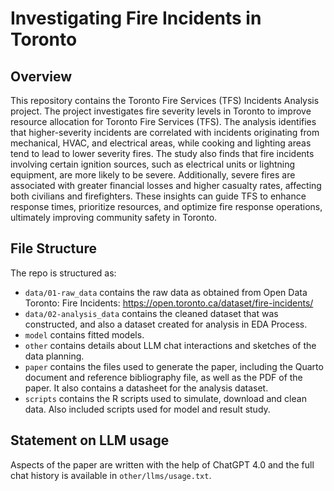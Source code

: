 # Investigating Fire Incidents in Toronto

## Overview

This repository contains the Toronto Fire Services (TFS) Incidents Analysis project. The project investigates fire severity levels in Toronto to improve resource allocation for Toronto Fire Services (TFS). The analysis identifies that higher-severity incidents are correlated with incidents originating from mechanical, HVAC,
and electrical areas, while cooking and lighting areas tend to lead to lower severity fires. The study also finds that fire incidents involving certain ignition sources,
such as electrical units or lightning equipment, are more likely to be severe. Additionally, severe fires are associated with greater financial losses and higher casualty
rates, affecting both civilians and firefighters. These insights can guide TFS to
enhance response times, prioritize resources, and optimize fire response operations,
ultimately improving community safety in Toronto.

## File Structure

The repo is structured as:

-   `data/01-raw_data` contains the raw data as obtained from Open Data Toronto: Fire Incidents: https://open.toronto.ca/dataset/fire-incidents/
-   `data/02-analysis_data` contains the cleaned dataset that was constructed, and also a dataset created for analysis in EDA Process.
-   `model` contains fitted models. 
-   `other` contains details about LLM chat interactions and sketches of the data planning.
-   `paper` contains the files used to generate the paper, including the Quarto document and reference bibliography file, as well as the PDF of the paper. It also contains a datasheet for the analysis dataset.
-   `scripts` contains the R scripts used to simulate, download and clean data. Also included scripts used for model and result study.

## Statement on LLM usage

Aspects of the paper are written with the help of ChatGPT 4.0 and the full chat history is available in `other/llms/usage.txt`.



